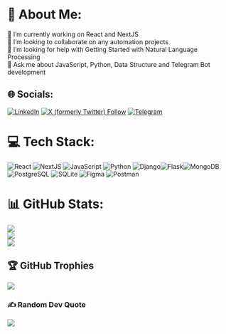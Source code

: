 # 💫 About Me:

🔭 I’m currently working on React and NextJS<br>👯 I’m looking to collaborate on any automation projects <br>🤝 I’m looking for help with Getting Started with Natural Language Processing<br>💬 Ask me about JavaScript, Python, Data Structure and Telegram Bot development

## 🌐 Socials:

[![LinkedIn](https://img.shields.io/badge/LinkedIn-%230077B5.svg?logo=linkedin&logoColor=white)](https://linkedin.com/in/ieyobworku) [![X (formerly Twitter) Follow](https://img.shields.io/twitter/follow/ieyobworku)](https://x.com/IEyobWorku) [![Telegram](https://img.shields.io/badge/Telegram-2CA5E0?style=flat-squeare&logo=telegram&logoColor=white)](https://t.me/ieyobworku)

# 💻 Tech Stack:

![React](https://img.shields.io/badge/react-%2320232a.svg?style=for-the-badge&logo=react&logoColor=%2361DAFB) ![NextJS](https://img.shields.io/badge/next.js-000000?style=for-the-badge&logo=nextdotjs&logoColor=white) ![JavaScript](https://img.shields.io/badge/javascript-%23323330.svg?style=for-the-badge&logo=javascript&logoColor=%23F7DF1E) ![Python](https://img.shields.io/badge/python-3670A0?style=for-the-badge&logo=python&logoColor=ffdd54) ![Django](https://img.shields.io/badge/django-%23092E20.svg?style=for-the-badge&logo=django&logoColor=white)![Flask](https://img.shields.io/badge/Flask-000000?style=for-the-badge&logo=Flask&logoColor=white)![MongoDB](https://img.shields.io/badge/-MongoDB-13aa52?style=for-the-badge&logo=mongodb&logoColor=white) ![PostgreSQL](https://img.shields.io/badge/postgresql-4169e1?style=for-the-badge&logo=postgresql&logoColor=white) ![SQLite](https://img.shields.io/badge/sqlite-%2307405e.svg?style=for-the-badge&logo=sqlite&logoColor=white) ![Figma](https://img.shields.io/badge/figma-%23F24E1E.svg?style=for-the-badge&logo=figma&logoColor=white) ![Postman](https://img.shields.io/badge/Postman-FF6C37?style=for-the-badge&logo=postman&logoColor=white)

# 📊 GitHub Stats:

![](https://github-readme-stats.vercel.app/api?username=eyobworku&theme=dark&hide_border=false&include_all_commits=true&count_private=true)<br/>
![](https://github-readme-streak-stats.herokuapp.com/?user=eyobworku&theme=dark&hide_border=false)<br/>
![](https://github-readme-stats.vercel.app/api/top-langs/?username=eyobworku&theme=dark&hide_border=false&include_all_commits=true&count_private=true&layout=compact)

## 🏆 GitHub Trophies

![](https://github-profile-trophy.vercel.app/?username=eyobworku&theme=radical&no-frame=true&no-bg=false&margin-w=4)

### ✍️ Random Dev Quote

![](https://quotes-github-readme.vercel.app/api?type=horizontal&theme=radical)

<!--

- 🔭 I’m currently working on ...
- 🌱 I’m currently learning ...
- 👯 I’m looking to collaborate on ...
- 🤔 I’m looking for help with ...
- 💬 Ask me about ...
- 📫 How to reach me: ...
- 😄 Pronouns: ...
- ⚡ Fun fact: ...
-->
